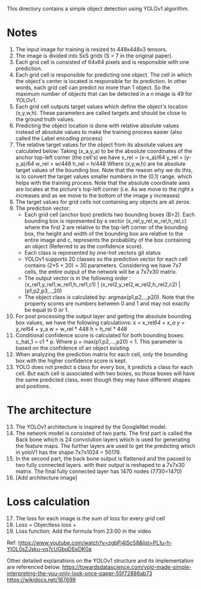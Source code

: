 This directory contains a simple object detection using YOLOv1 algorithm.

# Notes
1. The input image for training is resized to 448x448x3 tensors.
2. The image is divided into SxS grids (S = 7 in the original paper). 
3. Each grid cell is consisted of 64x64 pixels and is responsible with one prediction.
4. Each grid cell is responsible for predicting one object. The cell in which the object's center is located is responsible for its prediction. In other words, each grid cell can predict no more than 1 object. So the maximum number of objects that can be detected in a n image is 49 for YOLOv1. 
5. Each grid cell outputs target values which define the object's location (x,y,w,h). These parameters are called targets and should be close to the ground truth values.
6. Predicting the object location is done with relative absolute values instead of absolute values to make the training process easier (also called the Label encoding process)
7. The relative target values for the object from its absolute values are calculated below:
    Taking (x_a,y_a) to be the absolute coordinates of the anchor top-left corner (the cell's) we have
    x_rel = (x-x_a)/64
    y_rel = (y-y_a)/64
    w_rel = w/448
    h_rel = h/448
    Where (x,y,w,h) are he absolute target values of the bounding box.
    Note that the reason why we do this, is to convert the target values smaller numbers in the (0,1) range. which helps with the training process.
    Note that the absolute coordinate axes are locates at the picture's top-left corner (i.e. As we move to the right x increases and as we move to the bottom of the image y increases) 
8. The target values for grid cells not containing any objects are all zeros.
9. The prediction vector:
    - Each grid cell (anchor box) predicts two bounding boxes (B=2). Each bounding box is represented by a vector (x_rel,y_rel,w_rel,h_rel,c) where the first 2 are relative to the top-left corner of the bounding box, the height and width of the bounding box are relative to the entire image and c, represents the probability of the box containing an object (Referred to as the confidence score).
    - Each class is represented by one-hot vectors git status
    - YOLOv1 supports 20 classes so the prediction vector for each cell contains (2*5 + 20) = 30 parameters. Considering we have 7x7 cells, the entire output of the network will be a 7x7x30 matrix.
    - The output vector is in the following order : (x_rel1,y_rel1,w_rel1,h_rel1,c1) | (x_rel2,y_rel2,w_rel2,h_rel2,c2) | (p1,p2,p3,..,20)
    - The object class is calculated by: argmax(p1,p2,..,p20). Note that the property scores are numbers between 0 and 1 and may not exactly be equal to 0 or 1.
10. For post processing the output layer and getting the absolute bounding box values, we have the following calculations:
    x = x_rel*64 + x_a
    y = y_rel*64 + y_a
    w = w_rel * 448
    h = h_rel * 448
11. Conditional confidence score is calculated for both bounding boxes: c_hat_1 = c1 * p. Where p = max(p1,p2,...,p20) < 1. This parameter is based on the confidence of an object existing.
12. When analyzing the prediction matrix for each cell, only the bounding box with the higher confidence score is kept.
12. YOLO does not predict a class for every box, it predicts a class for each cell. But each cell is associated with two boxes, so those boxes will have the same predicted class, even though they may have different shapes and positions. 

# The architecture
13. The YOLOv1 architecture is inspired by the GoogleNet model.
14. The network model is consisted of two parts. The first part is called the Back bone which is 24 convolution layers which is used for generating the feature maps. The further layers are used to get the predicting which in yoloV1 has the shape 7x7x1024 = 50176.
15. In the second part, the back bone output is flattened and the passed to two fully connected layers. with their output is reshaped to a 7x7x30 matrix. The final fully connected layer has 1470 nodes (7*7*30=1470)
16. [Add architecture image]

# Loss calculation
17. The loss for each image is the sum of loss for every grid cell
18. Loss = Objectless loss + 
18. Loss function: Add the formula from 23:00 in the video 

Ref: https://www.youtube.com/watch?v=zgbPj4lSc58&list=PL1u-h-YIOL0sZJsku-vq7cUGbqDEeDK0a

Other detailed explanations on the YOLOv1 structure and its implementation are referenced below.
https://towardsdatascience.com/yolo-made-simple-interpreting-the-you-only-look-once-paper-55f72886ab73
https://wikidocs.net/167699